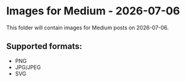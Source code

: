 # Images for Medium - 2026-07-06

This folder will contain images for Medium posts on 2026-07-06.

## Supported formats:
- PNG
- JPG/JPEG
- SVG
